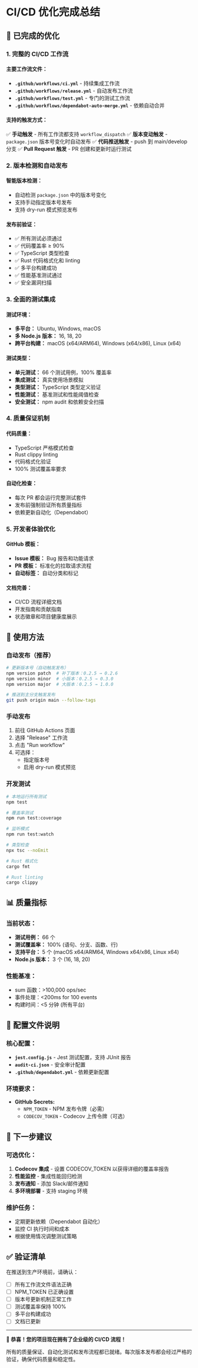 # CI/CD 优化完成总结

## 🎉 已完成的优化

### 1. 完整的 CI/CD 工作流

#### 主要工作流文件：
- **`.github/workflows/ci.yml`** - 持续集成工作流
- **`.github/workflows/release.yml`** - 自动发布工作流
- **`.github/workflows/test.yml`** - 专门的测试工作流
- **`.github/workflows/dependabot-auto-merge.yml`** - 依赖自动合并

#### 支持的触发方式：
✅ **手动触发** - 所有工作流都支持 `workflow_dispatch`
✅ **版本变动触发** - `package.json` 版本号变化时自动发布
✅ **代码推送触发** - push 到 main/develop 分支
✅ **Pull Request 触发** - PR 创建和更新时运行测试

### 2. 版本检测和自动发布

#### 智能版本检测：
- 自动检测 `package.json` 中的版本号变化
- 支持手动指定版本号发布
- 支持 dry-run 模式预览发布

#### 发布前验证：
- ✅ 所有测试必须通过
- ✅ 代码覆盖率 ≥ 90%
- ✅ TypeScript 类型检查
- ✅ Rust 代码格式化和 linting
- ✅ 多平台构建成功
- ✅ 性能基准测试通过
- ✅ 安全漏洞扫描

### 3. 全面的测试集成

#### 测试环境：
- **多平台：** Ubuntu, Windows, macOS
- **多 Node.js 版本：** 16, 18, 20
- **跨平台构建：** macOS (x64/ARM64), Windows (x64/x86), Linux (x64)

#### 测试类型：
- **单元测试：** 66 个测试用例，100% 覆盖率
- **集成测试：** 真实使用场景模拟
- **类型测试：** TypeScript 类型定义验证
- **性能测试：** 基准测试和性能阈值检查
- **安全测试：** npm audit 和依赖安全扫描

### 4. 质量保证机制

#### 代码质量：
- TypeScript 严格模式检查
- Rust clippy linting
- 代码格式化验证
- 100% 测试覆盖率要求

#### 自动化检查：
- 每次 PR 都会运行完整测试套件
- 发布前强制验证所有质量指标
- 依赖更新自动化（Dependabot）

### 5. 开发者体验优化

#### GitHub 模板：
- **Issue 模板：** Bug 报告和功能请求
- **PR 模板：** 标准化的拉取请求流程
- **自动标签：** 自动分类和标记

#### 文档完善：
- CI/CD 流程详细文档
- 开发指南和贡献指南
- 状态徽章和项目健康度展示

## 🚀 使用方法

### 自动发布（推荐）

```bash
# 更新版本号（自动触发发布）
npm version patch  # 补丁版本：0.2.5 → 0.2.6
npm version minor  # 小版本：0.2.5 → 0.3.0
npm version major  # 大版本：0.2.5 → 1.0.0

# 推送到主分支触发发布
git push origin main --follow-tags
```

### 手动发布

1. 前往 GitHub Actions 页面
2. 选择 "Release" 工作流
3. 点击 "Run workflow"
4. 可选择：
   - 指定版本号
   - 启用 dry-run 模式预览

### 开发测试

```bash
# 本地运行所有测试
npm test

# 覆盖率测试
npm run test:coverage

# 监听模式
npm run test:watch

# 类型检查
npx tsc --noEmit

# Rust 格式化
cargo fmt

# Rust linting
cargo clippy
```

## 📊 质量指标

### 当前状态：
- **测试用例：** 66 个
- **测试覆盖率：** 100% (语句、分支、函数、行)
- **支持平台：** 5 个 (macOS x64/ARM64, Windows x64/x86, Linux x64)
- **Node.js 版本：** 3 个 (16, 18, 20)

### 性能基准：
- sum 函数：>100,000 ops/sec
- 事件处理：<200ms for 100 events
- 构建时间：<5 分钟 (所有平台)

## 🔧 配置文件说明

### 核心配置：
- **`jest.config.js`** - Jest 测试配置，支持 JUnit 报告
- **`audit-ci.json`** - 安全审计配置
- **`.github/dependabot.yml`** - 依赖更新配置

### 环境要求：
- **GitHub Secrets:**
  - `NPM_TOKEN` - NPM 发布令牌（必需）
  - `CODECOV_TOKEN` - Codecov 上传令牌（可选）

## 🎯 下一步建议

### 可选优化：
1. **Codecov 集成** - 设置 CODECOV_TOKEN 以获得详细的覆盖率报告
2. **性能监控** - 集成性能回归检测
3. **发布通知** - 添加 Slack/邮件通知
4. **多环境部署** - 支持 staging 环境

### 维护任务：
- 定期更新依赖（Dependabot 自动化）
- 监控 CI 执行时间和成本
- 根据使用情况调整测试策略

## ✅ 验证清单

在推送到生产环境前，请确认：

- [ ] 所有工作流文件语法正确
- [ ] NPM_TOKEN 已正确设置
- [ ] 版本号更新机制正常工作
- [ ] 测试覆盖率保持 100%
- [ ] 多平台构建成功
- [ ] 文档已更新

---

**🎉 恭喜！您的项目现在拥有了企业级的 CI/CD 流程！**

所有的质量保证、自动化测试和发布流程都已就绪。每次版本发布都会经过严格的验证，确保代码质量和稳定性。

